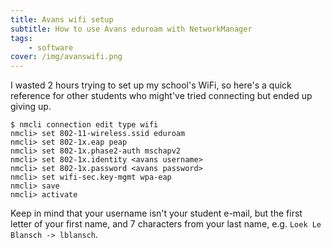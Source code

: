 ```yaml
---
title: Avans wifi setup
subtitle: How to use Avans eduroam with NetworkManager
tags:
    - software
cover: /img/avanswifi.png
---
```


I wasted 2 hours trying to set up my school's WiFi, so here's a quick reference
for other students who might've tried connecting but ended up giving up.

```
$ nmcli connection edit type wifi
nmcli> set 802-11-wireless.ssid eduroam
nmcli> set 802-1x.eap peap
nmcli> set 802-1x.phase2-auth mschapv2
nmcli> set 802-1x.identity <avans username>
nmcli> set 802-1x.password <avans password>
nmcli> set wifi-sec.key-mgmt wpa-eap
nmcli> save
nmcli> activate
```

Keep in mind that your username isn't your student e-mail, but the first letter
of your first name, and 7 characters from your last name, e.g.  `Loek Le
Blansch -> lblansch`.

